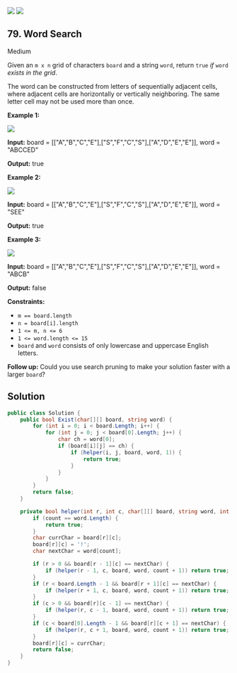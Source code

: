 [![](https://img.shields.io/github/stars/javadev/LeetCode-in-All?label=Stars&style=flat-square)](https://github.com/javadev/LeetCode-in-All)
[![](https://img.shields.io/github/forks/javadev/LeetCode-in-All?label=Fork%20me%20on%20GitHub%20&style=flat-square)](https://github.com/javadev/LeetCode-in-All/fork)

## 79\. Word Search

Medium

Given an `m x n` grid of characters `board` and a string `word`, return `true` _if_ `word` _exists in the grid_.

The word can be constructed from letters of sequentially adjacent cells, where adjacent cells are horizontally or vertically neighboring. The same letter cell may not be used more than once.

**Example 1:**

![](https://assets.leetcode.com/uploads/2020/11/04/word2.jpg)

**Input:** board = \[\["A","B","C","E"],["S","F","C","S"],["A","D","E","E"]], word = "ABCCED"

**Output:** true 

**Example 2:**

![](https://assets.leetcode.com/uploads/2020/11/04/word-1.jpg)

**Input:** board = \[\["A","B","C","E"],["S","F","C","S"],["A","D","E","E"]], word = "SEE"

**Output:** true 

**Example 3:**

![](https://assets.leetcode.com/uploads/2020/10/15/word3.jpg)

**Input:** board = \[\["A","B","C","E"],["S","F","C","S"],["A","D","E","E"]], word = "ABCB"

**Output:** false 

**Constraints:**

*   `m == board.length`
*   `n = board[i].length`
*   `1 <= m, n <= 6`
*   `1 <= word.length <= 15`
*   `board` and `word` consists of only lowercase and uppercase English letters.

**Follow up:** Could you use search pruning to make your solution faster with a larger `board`?

## Solution

```csharp
public class Solution {
    public bool Exist(char[][] board, string word) {
        for (int i = 0; i < board.Length; i++) {
            for (int j = 0; j < board[0].Length; j++) {
                char ch = word[0];
                if (board[i][j] == ch) {
                    if (helper(i, j, board, word, 1)) {
                        return true;
                    }
                }
            }
        }
        return false;
    }

    private bool helper(int r, int c, char[][] board, string word, int count) {
        if (count == word.Length) {
            return true;
        }
        char currChar = board[r][c];
        board[r][c] = '!';
        char nextChar = word[count];

        if (r > 0 && board[r - 1][c] == nextChar) {
            if (helper(r - 1, c, board, word, count + 1)) return true;
        }
        if (r < board.Length - 1 && board[r + 1][c] == nextChar) {
            if (helper(r + 1, c, board, word, count + 1)) return true;
        }
        if (c > 0 && board[r][c - 1] == nextChar) {
            if (helper(r, c - 1, board, word, count + 1)) return true;
        }
        if (c < board[0].Length - 1 && board[r][c + 1] == nextChar) {
            if (helper(r, c + 1, board, word, count + 1)) return true;
        }
        board[r][c] = currChar;
        return false;
    }
}
```